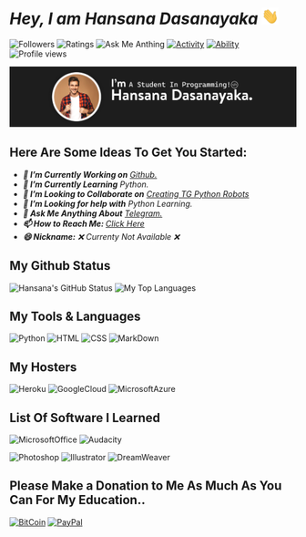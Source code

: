 # *Hey, I am Hansana Dasanayaka* <img src="https://raw.githubusercontent.com/ABSphreak/ABSphreak/master/gifs/Hi.gif" width="30px">

![Followers](https://img.shields.io/github/followers/HansanaDasanayaka.svg?style=flat&label=Follow&maxAge=2592000)  ![Ratings](https://img.shields.io/amo/rating/dustman?label=Rating&logo=Hansana)  ![Ask Me Anthing](https://img.shields.io/badge/Ask%20me-anything-1abc9c.svg)  [![Activity](https://img.shields.io/badge/Activity-Good-green.svg)](https://github.com/) [![Ability](https://img.shields.io/badge/Ability-Better-red.svg)](https://shields.io/)  ![Profile views](https://gpvc.arturio.dev/HansanaDasanayaka)

<a href="https://github.com/HansanaDasanayaka"><img align="centre" src="https://raw.githubusercontent.com/HansanaDasanayaka/HansanaDasanayaka/main/img/Header.jpg"> </a>
## Here Are Some Ideas To Get You Started:

- <i><b>🔭 I’m Currently Working on</b> <a href="https://github.com">Github.</a></i>
- <i><b>🌱 I’m Currently Learning</b> Python.</i>
- <i><b>👯 I’m Looking to Collaborate on</b> <a href="https://t.me/Hansana_Prabath"> Creating TG Python Robots</a></i>
- <i><b>🤔 I’m Looking for help with</b> Python Learning.</i>
- <i><b>💬 Ask Me Anything About</b> <a href="https://telegram.org">Telegram.</a></i>
- <i><b>📫 How to Reach Me: <a href="https://t.me/Hansana_Prabath"></b>Click Here</b></a></i>
- <i><b>😄 Nickname:</b> ❌ Currenty Not Available ❌</i>

## My Github Status

![Hansana's GitHub Status](https://github-readme-stats.vercel.app/api?username=HansanaDasanayaka&show_icons=true&theme=dark) 
![My Top Languages](https://github-readme-stats.vercel.app/api/top-langs/?username=HansanaDasanayaka&layout=compact)

## My Tools & Languages

![Python](https://img.shields.io/badge/Python-14354C?style=for-the-badge&logo=python&logoColor=white)  ![HTML](https://img.shields.io/badge/HTML5-E34F26?style=for-the-badge&logo=html5&logoColor=white)  ![CSS](https://img.shields.io/badge/CSS-239120?&style=for-the-badge&logo=css3&logoColor=white)  ![MarkDown](https://img.shields.io/badge/Markdown-000000?style=for-the-badge&logo=markdown&logoColor=white)

## My Hosters
![Heroku](https://img.shields.io/badge/Heroku-430098?style=for-the-badge&logo=heroku&logoColor=white)
![GoogleCloud](https://img.shields.io/badge/Google_Cloud-4285F4?style=for-the-badge&logo=google-cloud&logoColor=white)
![MicrosoftAzure](https://img.shields.io/badge/Microsoft_Azure-0089D6?style=for-the-badge&logo=microsoft-azure&logoColor=white)

## List Of Software I Learned
![MicrosoftOffice](https://img.shields.io/badge/Microsoft_Office-D83B01?style=for-the-badge&logo=microsoft-office&logoColor=white)
![Audacity](https://img.shields.io/badge/Audacity-0000CC?style=for-the-badge&logo=audacity&logoColor=white)

![Photoshop](https://aleen42.github.io/badges/src/photoshop.svg)  ![Illustrator](https://aleen42.github.io/badges/src/illustrator.svg)  ![DreamWeaver](https://aleen42.github.io/badges/src/dreamweaver.svg)
![]()
![]()
![]()

## Please Make a Donation to Me As Much As You Can For My Education..
<a href="https://bitcoin.com">![BitCoin](https://img.shields.io/badge/Bitcoin-000000?style=for-the-badge&logo=bitcoin&logoColor=white)</a>
<a href="https://paypal.com">![PayPal](https://img.shields.io/badge/PayPal-00457C?style=for-the-badge&logo=paypal&logoColor=white)</a>
![]()
![]()

